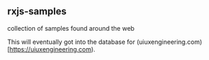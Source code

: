 ## rxjs-samples

collection of samples found around the web

This will eventually got into the database for (uiuxengineering.com)[https://uiuxengineering.com).
